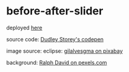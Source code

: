 # before-after-slider

deployed [here](https://codeswitchstudio.github.io/before-after-slider/)


source code:
[Dudley Storey's codepen](https://codepen.io/dudleystorey/pen/DJqNKP)

image source:
eclipse:
[gilalvesgma on pixabay](https://pixabay.com/videos/eclipse-universe-earth-129896/)

background:
[Ralph David on pexels.com](https://www.pexels.com/photo/sunset-1046426/)
